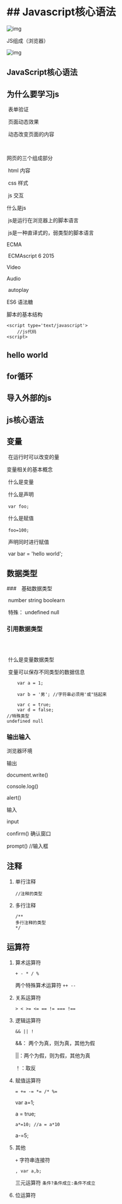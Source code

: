 # ## Javascript核心语法

![img](Javascript.assets/clipboard.png)

JS组成（浏览器）

![img](Javascript.assets/0531938d652f4cdabdc484f88126679a.jpg)

## JavaScript核心语法



## 为什么要学习js

​	表单验证

​	页面动态效果

​	动态改变页面的内容

​	

网页的三个组成部分

​	html  内容

​	css   样式

​	js   交互



什么是js

​	js是运行在浏览器上的脚本语言

​	js是一种直译式的，弱类型的脚本语言



ECMA

​	ECMAscript 6 2015

Video

Audio

​	autoplay



ES6 语法糖



脚本的基本结构

```javasc
<script type='text/javascript'>
	//js代码
<script>

```



## hello world



## for循环



## 导入外部的js





## js核心语法

## 变量

​	在运行时可以改变的量



变量相关的基本概念

​	什么是变量

​	什么是声明

​		`var foo;`

​	什么是赋值

​		`foo=100;`

​	声明同时进行赋值

​		var bar = 'hello world';

## 数据类型

###　基础数据类型

​	number string boolearn 

​	特殊： undefined null

### 引用数据类型

```

```

​	

​	什么是变量数据类型

​	   变量可以保存不同类型的数据信息

```
	var a = 1;

	var b = '男'; //字符串必须用'或"括起来

	var c = true;
	var d = false;
//特殊类型
undefined null
```

### 输出输入

浏览器环境

输出

document.write()

console.log()

alert()

输入

input

confirm() 确认窗口

prompt() //输入框

## 注释

1. 单行注释

   `//注释的类型`

2. 多行注释 

   ```
   /**
   多行注释的类型
   */
   ```

## 运算符

1. 算术运算符

   `+ - * / %`

   两个特殊算术运算符 `++ --`

2. 关系运算符

   `> < >= <= == != === !==`

3. 逻辑运算符

   `&& || !`

   &&： 两个为真，则为真，其他为假

   ||：两个为假，则为假，其他为真

   ！：取反

4. 赋值运算符

   `= += -= *= /* %=`

   var a=1;

   a = true;

   `a*=10; //a = a*10`

   a-=5;

5. 其他

   `+` 字符串连接符

   `, var a,b;`

   三元运算符 `条件?条件成立:条件不成立` 

6. 位运算符


